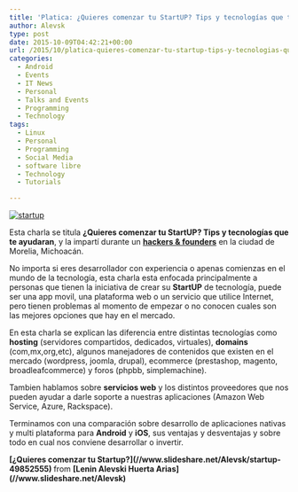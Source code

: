 ```yaml
---
title: 'Platica: ¿Quieres comenzar tu StartUP? Tips y tecnologías que te ayudaran'
author: Alevsk
type: post
date: 2015-10-09T04:42:21+00:00
url: /2015/10/platica-quieres-comenzar-tu-startup-tips-y-tecnologias-que-te-ayudaran/
categories:
  - Android
  - Events
  - IT News
  - Personal
  - Talks and Events
  - Programming
  - Technology
tags:
  - Linux
  - Personal
  - Programming
  - Social Media
  - software libre
  - Technology
  - Tutorials

---
```

[![startup](/images/startup.jpg)](http://www.alevsk.com/2015/10/platica-quieres-comenzar-tu-startup-tips-y-tecnologias-que-te-ayudaran/startup/)

Esta charla se titula **¿Quieres comenzar tu StartUP? Tips y tecnologías que te ayudaran**, y la impartí durante un **[hackers & founders](https://www.facebook.com/HFMorelia)** en la ciudad de Morelia, Michoacán.

No importa si eres desarrollador con experiencia o apenas comienzas en el mundo de la tecnología, esta charla esta enfocada principalmente a personas que tienen la iniciativa de crear su **StartUP** de tecnología, puede ser una app movil, una plataforma web o un servicio que utilice Internet, pero tienen problemas al momento de empezar o no conocen cuales son las mejores opciones que hay en el mercado. 

En esta charla se explican las diferencia entre distintas tecnologías como **hosting** (servidores compartidos, dedicados, virtuales), **domains** (com,mx,org,etc), algunos manejadores de contenidos que existen en el mercado (wordpress, joomla, drupal), ecommerce (prestashop, magento, broadleafcommerce) y foros (phpbb, simplemachine).

Tambien hablamos sobre **servicios web** y los distintos proveedores que nos pueden ayudar a darle soporte a nuestras aplicaciones (Amazon Web Service, Azure, Rackspace).

Terminamos con una comparación sobre desarrollo de aplicaciones nativas y multi plataforma para **Android** y **iOS**, sus ventajas y desventajas y sobre todo en cual nos conviene desarrollar o invertir.



<div style="margin-bottom:5px">
<strong> [¿Quieres comenzar tu Startup?](//www.slideshare.net/Alevsk/startup-49852555) </strong> from <strong>[Lenin Alevski Huerta Arias](//www.slideshare.net/Alevsk)</strong>
</div>
